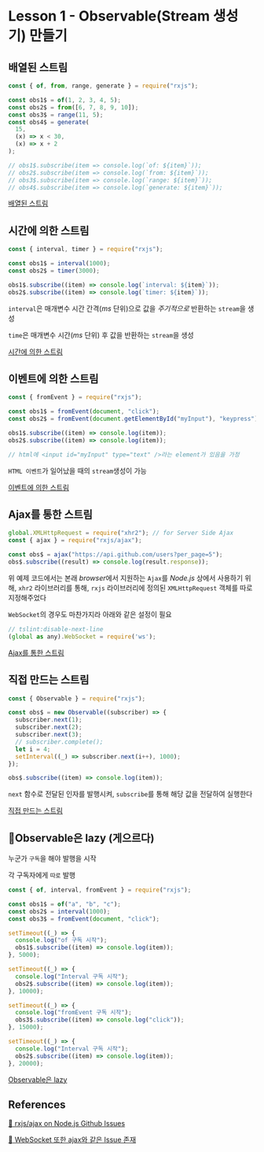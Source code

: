 # Lesson 1 - Observable(Stream 생성기) 만들기

## 배열된 스트림

```javascript
const { of, from, range, generate } = require("rxjs");

const obs1$ = of(1, 2, 3, 4, 5);
const obs2$ = from([6, 7, 8, 9, 10]);
const obs3$ = range(11, 5);
const obs4$ = generate(
  15,
  (x) => x < 30,
  (x) => x + 2
);

// obs1$.subscribe(item => console.log(`of: ${item}`));
// obs2$.subscribe(item => console.log(`from: ${item}`));
// obs3$.subscribe(item => console.log(`range: ${item}`));
// obs4$.subscribe(item => console.log(`generate: ${item}`));
```

[배열된 스트림](https://github.com/gloomydumber/rxjsPlayground/blob/master/lectures/array-edStream.js)

## 시간에 의한 스트림

```javascript
const { interval, timer } = require("rxjs");

const obs1$ = interval(1000);
const obs2$ = timer(3000);

obs1$.subscribe((item) => console.log(`interval: ${item}`));
obs2$.subscribe((item) => console.log(`timer: ${item}`));
```

`interval`은 매개변수 시간 간격(_ms_ 단위)으로 값을 _주기적으로_ 반환하는 `stream`을 생성

`time`은 매개변수 시간(_ms_ 단위) 후 값을 반환하는 `stream`을 생성

[시간에 의한 스트림](https://github.com/gloomydumber/rxjsPlayground/blob/master/lectures/timeStream.js)

## 이벤트에 의한 스트림

```javascript
const { fromEvent } = require("rxjs");

const obs1$ = fromEvent(document, "click");
const obs2$ = fromEvent(document.getElementById("myInput"), "keypress");

obs1$.subscribe((item) => console.log(item));
obs2$.subscribe((item) => console.log(item));

// html에 <input id="myInput" type="text" />라는 element가 있음을 가정
```

`HTML 이벤트`가 일어났을 때의 `stream`생성이 가능

[이벤트에 의한 스트림](https://github.com/gloomydumber/rxjsPlayground/blob/master/lectures/eventStream.js)

## Ajax를 통한 스트림

```javascript
global.XMLHttpRequest = require("xhr2"); // for Server Side Ajax
const { ajax } = require("rxjs/ajax");

const obs$ = ajax("https://api.github.com/users?per_page=5");
obs$.subscribe((result) => console.log(result.response));
```

위 예제 코드에서는 본래 *browser*에서 지원하는 `Ajax`를 _Node.js_ 상에서 사용하기 위해, `xhr2` 라이브러리를 통해, `rxjs` 라이브러리에 정의된 `XMLHttpRequest` 객체를 따로 지정해주었다

`WebSocket`의 경우도 마찬가지라 아래와 같은 설정이 필요

```javascript
// tslint:disable-next-line
(global as any).WebSocket = require('ws');
```

[Ajax를 통한 스트림](https://github.com/gloomydumber/rxjsPlayground/blob/master/lectures/ajaxStream.js)

## 직접 만드는 스트림

```javascript
const { Observable } = require("rxjs");

const obs$ = new Observable((subscriber) => {
  subscriber.next(1);
  subscriber.next(2);
  subscriber.next(3);
  // subscriber.complete();
  let i = 4;
  setInterval((_) => subscriber.next(i++), 1000);
});

obs$.subscribe((item) => console.log(item));
```

`next` 함수로 전달된 인자를 발행시켜, `subscribe`를 통해 해당 값을 전달하여 실행한다

[직접 만드는 스트림](https://github.com/gloomydumber/rxjsPlayground/blob/master/lectures/customStream.js)

## 🌟Observable은 lazy (게으르다)

누군가 `구독`을 해야 발행을 시작

각 구독자에게 `따로` 발행

```javascript
const { of, interval, fromEvent } = require("rxjs");

const obs1$ = of("a", "b", "c");
const obs2$ = interval(1000);
const obs3$ = fromEvent(document, "click");

setTimeout((_) => {
  console.log("of 구독 시작");
  obs1$.subscribe((item) => console.log(item));
}, 5000);

setTimeout((_) => {
  console.log("Interval 구독 시작");
  obs2$.subscribe((item) => console.log(item));
}, 10000);

setTimeout((_) => {
  console.log("fromEvent 구독 시작");
  obs3$.subscribe((item) => console.log("click"));
}, 15000);

setTimeout((_) => {
  console.log("Interval 구독 시작");
  obs2$.subscribe((item) => console.log(item));
}, 20000);
```

[Observable은 lazy](https://github.com/gloomydumber/rxjsPlayground/blob/master/lectures/lazyObservable.js)

## References

[🔗 rxjs/ajax on Node.js Github Issues](https://github.com/ReactiveX/rxjs/issues/2099)

[🔗 WebSocket 또한 ajax와 같은 Issue 존재](https://github.com/ReactiveX/rxjs/issues/3942)
